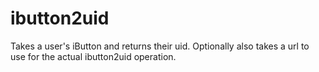 ibutton2uid
===========

Takes a user's iButton and returns their uid. Optionally also takes a url to use
for the actual ibutton2uid operation.
